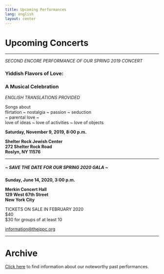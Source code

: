 ```yaml
---
title: Upcoming Performances
lang: english
layout: center
---
```


# Upcoming Concerts
  
_____

*SECOND ENCORE PERFORMANCE OF OUR SPRING 2019 CONCERT*

### Yiddish Flavors of Love:
### A Musical Celebration

*ENGLISH TRANSLATIONS PROVIDED*

Songs about  
flirtation ~ nostalgia ~ passion ~ seduction  
~ parental love ~  
love of ideas ~ love of activities ~ love of objects

**Saturday, November 9, 2019, 8:00 p.m.**

**Shelter Rock Jewish Center  
272 Shelter Rock Road  
Roslyn, NY 11576**

_____

##### ~ SAVE THE DATE FOR OUR SPRING 2020 GALA ~

**Sunday, June 14, 2020, 3:00 p.m.**

**Merkin Concert Hall  
129 West 67th Street  
New York City**

TICKETS ON SALE IN FEBRUARY 2020  
$40  
$30 for groups of at least 10  

[information@thejppc.org](mailto:information@thejppc.org)

_____

# Archive

[Click here](concerts_archive.html) to find information about our noteworthy past performances.

